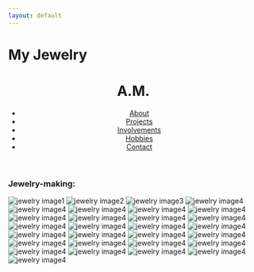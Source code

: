 ```yaml
---
layout: default
---
```


# My Jewelry
<link rel="stylesheet" href="stylesAlt.css">
<link href="https://fonts.googleapis.com/css2?family=Berkshire+Swash&display=swap" rel="stylesheet">
<link href="https://fonts.googleapis.com/css2?family=Roboto:ital,wght@0,100;0,300;0,400;0,500;0,700;0,900;1,100;1,300;1,400;1,500;1,700;1,900&display=swap" rel="stylesheet">

<header>
        <div class="header-content">
            <h1>A.M.</h1>
            <div class="vertical-line"></div> <!-- Add vertical line -->
            <nav class="navbar">
                <ul class="nav-links">
                    <li><a href="index.html">About</a></li>
                    <li><a href="projects.html">Projects</a></li>
                    <li><a href="involve.html">Involvements</a></li>
                    <li><a href="hobbies.html">Hobbies</a></li>
                    <li><a href="index.html">Contact</a></li>
                </ul>
            </nav>
        </div>
        <div class="hamburger">
            <div class="line"></div>
            <div class="line"></div>
            <div class="line"></div>
        </div>
    </header>    

<section id="other" class="section">

<div class="hobby">
            <h3>Jewelry-making:</h3>
            <div class="image-gallery">
                <img src="assets\jewelry\techJewelry-0045.png" alt="jewelry image1">
                <img src="assets\jewelry\techJewelry-0046.png" alt="jewelry image2">
                <img src="assets\jewelry\techJewelry-0048.png" alt="jewelry image3">
                <img src="assets\jewelry\techJewelry-0051.png" alt="jewelry image4">
                <img src="assets\jewelry\techJewelry-0052.png" alt="jewelry image4">
                <img src="assets\jewelry\techJewelry-0053.png" alt="jewelry image4">
                <img src="assets\jewelry\techJewelry-0058.png" alt="jewelry image4">
                <img src="assets\jewelry\techJewelry-0059.png" alt="jewelry image4">
                <img src="assets\jewelry\techJewelry-0061.png" alt="jewelry image4">
                <img src="assets\jewelry\techJewelry-0065.png" alt="jewelry image4">
                <img src="assets\jewelry\techJewelry-0066.png" alt="jewelry image4">
                <img src="assets\jewelry\techJewelry-0071.png" alt="jewelry image4">
                <img src="assets\jewelry\techJewelry-0072.png" alt="jewelry image4">
                <img src="assets\jewelry\techJewelry-0074.png" alt="jewelry image4">
                <img src="assets\jewelry\techJewelry-0079.png" alt="jewelry image4">
                <img src="assets\jewelry\techJewelry-0081.png" alt="jewelry image4">
                <img src="assets\jewelry\techJewelry-0086.png" alt="jewelry image4">
                <img src="assets\jewelry\techJewelry-0088.png" alt="jewelry image4">
                <img src="assets\jewelry\techJewelry-0091.png" alt="jewelry image4">
                <img src="assets\jewelry\techJewelry-0094.png" alt="jewelry image4">
                <img src="assets\jewelry\techJewelry-0097.png" alt="jewelry image4">
                <img src="assets\jewelry\techJewelry-0103.png" alt="jewelry image4">
                <img src="assets\jewelry\techJewelry-0104.png" alt="jewelry image4">
                <img src="assets\jewelry\techJewelry-0106.png" alt="jewelry image4">
                <img src="assets\jewelry\techJewelry-0109.png" alt="jewelry image4">
                <img src="assets\jewelry\techJewelry-0113.png" alt="jewelry image4">
                <img src="assets\jewelry\techJewelry-0115.png" alt="jewelry image4">
                <img src="assets\jewelry\techJewelry-0118.png" alt="jewelry image4">
                <img src="assets\jewelry\techJewelry-0120.png" alt="jewelry image4">
                <!-- Add more images for the gallery -->
            </div>
        </div>

</section>

<script src="script.js"></script>
